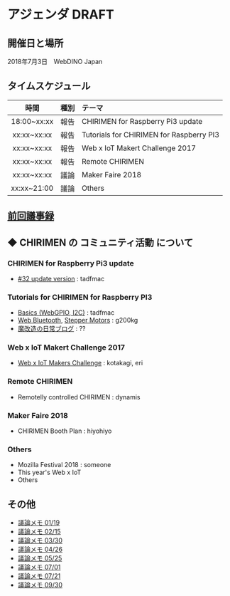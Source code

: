 # アジェンダ DRAFT

## 開催日と場所
2018年7月3日　WebDINO Japan

## タイムスケジュール
|時間|種別|テーマ|
|:----:|:----:|:----|
|18:00~xx:xx|報告 |CHIRIMEN for Raspberry Pi3 update||
|xx:xx~xx:xx|報告 |Tutorials for CHIRIMEN for Raspberry PI3||
|xx:xx~xx:xx|報告 |Web x IoT Makert Challenge 2017||
|xx:xx~xx:xx|報告 |Remote CHIRIMEN||
|xx:xx~xx:xx|議論 |Maker Faire 2018||
|xx:xx~21:00|議論 |Others||

## [前回議事録](../2017/meeting-2017.09.30.md)

## ◆ CHIRIMEN の コミュニティ活動 について

### CHIRIMEN for Raspberry Pi3 update
- [#32 update version](https://github.com/chirimen-oh/chirimen-raspi3) : tadfmac

### Tutorials for CHIRIMEN for Raspberry PI3 
- [Basics (WebGPIO, I2C)](https://github.com/chirimen-oh/tutorials/tree/master/RaspberryPi/JA) : tadfmac
- [Web Bluetooth](https://qiita.com/g200kg/items/28b3cc8c058bb49673a2), [Stepper Motors](https://qiita.com/g200kg/items/cfb737c07b9b6edced3e) : g200kg
- [魔改造の日常ブログ](http://makaizou.blogspot.com/) : ??

### Web x IoT Makert Challenge 2017
- [Web x IoT Makers Challenge](https://webiotmakers.github.io/) : kotakagi, eri

### Remote CHIRIMEN
- Remotelly controlled CHIRIMEN : dynamis

### Maker Faire 2018
- CHIRIMEN Booth Plan : hiyohiyo

### Others
- Mozilla Festival 2018 : someone
- This year's Web x IoT
- Others

## その他
- [議論メモ 01/19](https://public.etherpad-mozilla.org/p/chirimen-20170119)
- [議論メモ 02/15](https://public.etherpad-mozilla.org/p/chirimen-20170215)
- [議論メモ 03/30](https://public.etherpad-mozilla.org/p/chirimen-20170330)
- [議論メモ 04/26](https://public.etherpad-mozilla.org/p/chirimen-20170426)
- [議論メモ 05/25](https://public.etherpad-mozilla.org/p/chirimen-20170525)
- [議論メモ 07/01](https://public.etherpad-mozilla.org/p/chirimen-20170701)
- [議論メモ 07/21](https://public.etherpad-mozilla.org/p/chirimen-20170721)
- [議論メモ 09/30](https://public.etherpad-mozilla.org/p/chirimen-20170930)
